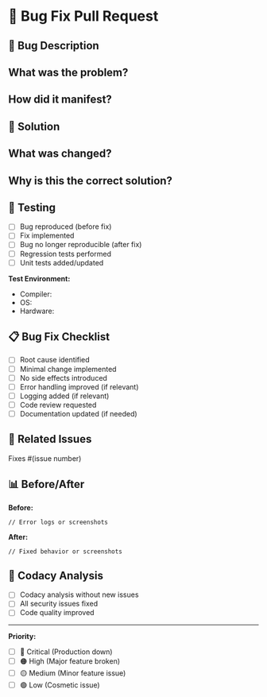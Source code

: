 # 🐛 Bug Fix Pull Request

## 📝 Bug Description
<!-- Describe the bug that is being fixed -->

**What was the problem?**
- 

**How did it manifest?**
- 

## 🔧 Solution
<!-- Describe your solution -->

**What was changed?**
- 

**Why is this the correct solution?**
- 

## 🧪 Testing
<!-- Describe how you tested the fix -->

- [ ] Bug reproduced (before fix)
- [ ] Fix implemented
- [ ] Bug no longer reproducible (after fix)
- [ ] Regression tests performed
- [ ] Unit tests added/updated

**Test Environment:**
- Compiler: 
- OS: 
- Hardware: 

## 📋 Bug Fix Checklist

- [ ] Root cause identified
- [ ] Minimal change implemented
- [ ] No side effects introduced
- [ ] Error handling improved (if relevant)
- [ ] Logging added (if relevant)
- [ ] Code review requested
- [ ] Documentation updated (if needed)

## 🔗 Related Issues

Fixes #(issue number)

## 📊 Before/After
<!-- Screenshots or logs before and after the fix -->

**Before:**
```
// Error logs or screenshots
```

**After:**
```
// Fixed behavior or screenshots
```

## 🎯 Codacy Analysis

- [ ] Codacy analysis without new issues
- [ ] All security issues fixed
- [ ] Code quality improved

---

**Priority:** 
- [ ] 🔴 Critical (Production down)
- [ ] 🟠 High (Major feature broken)
- [ ] 🟡 Medium (Minor feature issue)
- [ ] 🟢 Low (Cosmetic issue)
